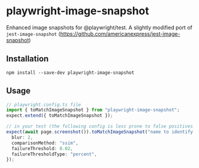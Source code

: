 # playwright-image-snapshot

Enhanced image snapshots for @playwright/test. A slightly modified port of `jest-image-snapshot` (https://github.com/americanexpress/jest-image-snapshot)

## Installation

`npm install --save-dev playwright-image-snapshot`

## Usage

```ts
// playwright.config.ts file
import { toMatchImageSnapshot } from "playwright-image-snapshot";
expect.extend({ toMatchImageSnapshot });

// in your test (the following config is less prone to false positives due to text antialiasing )
expect(await page.screenshot()).toMatchImageSnapshot("name to identify snapshot", {
  blur: 2,
  comparisonMethod: "ssim",
  failureThreshold: 0.02,
  failureThresholdType: "percent",
});
```
